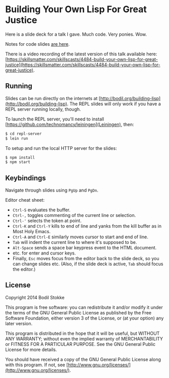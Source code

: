 Building Your Own Lisp For Great Justice
========================================

Here is a slide deck for a talk I gave. Much code. Very ponies. Wow.

Notes for code slides [are here](notes.clj).

There is a video recording of the latest version of this talk
available here:
[https://skillsmatter.com/skillscasts/4484-build-your-own-lisp-for-great-justice](https://skillsmatter.com/skillscasts/4484-build-your-own-lisp-for-great-justice).

Running
-------

Slides can be run directly on the internets at
[http://bodil.org/building-lisp](http://bodil.org/building-lisp). The
REPL slides will only work if you have a REPL server running locally,
though.

To launch the REPL server, you'll need to install
[https://github.com/technomancy/leiningen](Leiningen), then:

```sh
$ cd repl-server
$ lein run
```

To setup and run the local HTTP server for the slides:

```sh
$ npm install
$ npm start
```

Keybindings
-----------

Navigate through slides using `PgUp` and `PgDn`.

Editor cheat sheet:

* `Ctrl-S` evaluates the buffer.
* `Ctrl-,` toggles commenting of the current line or selection.
* `Ctrl-'` selects the token at point.
* `Ctrl-K` and `Ctrl-Y` kills to end of line and yanks from the kill buffer as in Most Holy Emacs.
* `Ctrl-A` and `Ctrl-E` similarly moves cursor to start and end of line.
* `Tab` will indent the current line to where it's supposed to be.
* `Alt-Space` sends a space bar keypress event to the HTML document.
* etc. for enter and cursor keys.
* Finally, `Esc` moves focus from the editor back to the slide deck, so you can change slides etc. (Also, if the slide deck is active, `Tab` should focus the editor.)

License
-------

Copyright 2014 Bodil Stokke

This program is free software: you can redistribute it and/or modify
it under the terms of the GNU General Public License as published by
the Free Software Foundation, either version 3 of the License, or
(at your option) any later version.

This program is distributed in the hope that it will be useful,
but WITHOUT ANY WARRANTY; without even the implied warranty of
MERCHANTABILITY or FITNESS FOR A PARTICULAR PURPOSE.  See the
GNU General Public License for more details.

You should have received a copy of the GNU General Public License
along with this program. If not, see
[http://www.gnu.org/licenses/](http://www.gnu.org/licenses/).

